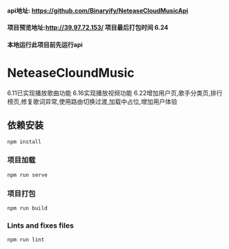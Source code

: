 #### api地址: https://github.com/Binaryify/NeteaseCloudMusicApi
#### 项目预览地址:http://39.97.72.153/ 项目最后打包时间 6.24
#### 本地运行此项目前先运行api
# NeteaseCloundMusic
6.11已实现播放歌曲功能
6.16实现播放视频功能
6.22增加用户页,歌手分类页,排行榜页,修复歌词异常,使用路由切换过渡,加载中占位,增加用户体验
## 依赖安装
```
npm install
```

### 项目加载
```
npm run serve
```

### 项目打包
```
npm run build
```

### Lints and fixes files
```
npm run lint
```
